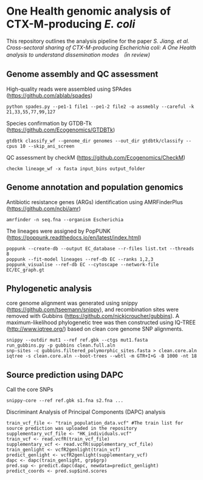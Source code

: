 # One Health genomic analysis of CTX-M-producing _E. coli_ #
This repository outlines the analysis pipeline for the paper *S. Jiang. et al. Cross-sectoral sharing of CTX-M-producing Escherichia coli: A One Health analysis to understand dissemination modes （in review)*

## Genome assembly and QC assessment ##
High-quality reads were assembled using SPAdes (https://github.com/ablab/spades)  
```
python spades.py --pe1-1 file1 --pe1-2 file2 -o assmebly --careful -k 21,33,55,77,99,127
```
Species confirmation by GTDB-Tk (https://github.com/Ecogenomics/GTDBTk)  
```
gtdbtk classify_wf --genome_dir genomes --out_dir gtdbtk/classify --cpus 10 --skip_ani_screen
```
QC assessment by checkM (https://github.com/Ecogenomics/CheckM)  
```
checkm lineage_wf -x fasta input_bins output_folder
```
## Genome annotation and population genomics ##  
Antibiotic resistance genes (ARGs) identification using AMRFinderPlus (https://github.com/ncbi/amr)
```
amrfinder -n seq.fna --organism Escherichia
```
The lineages were assigned by PopPUNK (https://poppunk.readthedocs.io/en/latest/index.html)
```
poppunk --create-db --output EC_database --r-files list.txt --threads 8
poppunk --fit-model lineages --ref-db EC --ranks 1,2,3
poppunk_visualise --ref-db EC --cytoscape --network-file EC/EC_graph.gt
```
## Phylogenetic analysis ##
core genome alignment was generated using snippy (https://github.com/tseemann/snippy), and recombination sites were removed with Gubbins (https://github.com/nickjcroucher/gubbins). A maximum-likelihood phylogenetic tree was then constructed using IQ-TREE (http://www.iqtree.org/) based on clean core genome SNP alignments.
```
snippy --outdir mut1 --ref ref.gbk --ctgs mut1.fasta
run_gubbins.py -p gubbins clean.full.aln
snp-sites -c gubbins.filtered_polymorphic_sites.fasta > clean.core.aln
iqtree -s clean.core.aln --boot-trees --wbtl -m GTR+I+G -B 1000 -nt 18
```
## Source prediction using DAPC ##
Call the core SNPs   
```
snippy-core --ref ref.gbk s1.fna s2.fna ...   
```
Discriminant Analysis of Principal Components (DAPC) analysis
```
train_vcf_file <- "train_population_data.vcf" #The train list for source prediction was uploaded in the repository
supplementary_vcf_file <- "HK_individuals.vcf" 
train_vcf <- read.vcfR(train_vcf_file)
supplementary_vcf <- read.vcfR(supplementary_vcf_file)
train_genlight <- vcfR2genlight(train_vcf)
predict_genlight <- vcfR2genlight(supplementary_vcf)
dapc <- dapc(train_genlight, grp$grp)
pred.sup <- predict.dapc(dapc, newdata=predict_genlight)
predict_coords <- pred.sup$ind.scores
```


